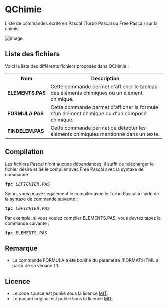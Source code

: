 # QChimie
Liste de commandes écrite en Pascal (Turbo Pascal ou Free Pascal) sur la chimie.

![image](https://user-images.githubusercontent.com/11842176/173241903-be1d3f65-5db1-4675-b16a-ba13d25c9800.png)

<h2>Liste des fichiers</h3>

Voici la liste des différents fichiers proposés dans QChimie :

<table>
  <tr>
    <th>Nom</th>
    <th>Description</th>
  </tr>
  <tr>
      <td><b>ELEMENTS.PAS</b></td>
      <td>Cette commande permet d'afficher le tableau des éléments chimiques ou un élément chimique.</td>
  </tr>
  <tr>
      <td><b>FORMULA.PAS</b></td>
      <td>Cette commande permet d'afficher la formule d'un élément chimique ou d'un composé chimique.</td>
  </tr>	
  <tr>
      <td><b>FINDELEM.PAS</b></td>
      <td>Cette commande permet de détecter les éléments chimiquies mentionné dans un texte.</td>
  </tr>
 </table>

<h2>Compilation</h2>
	
Les fichiers Pascal n'ont aucune dépendances, il suffit de télécharger le fichier désiré et de le compiler avec Free Pascal avec la syntaxe de commande  :

<pre><b>fpc</b> <i>LEFICHIER.PAS</i></pre>
	
Sinon, vous pouvez également le compiler avec le Turbo Pascal à l'aide de la syntaxe de commande suivante :	

<pre><b>tpc</b> <i>LEFICHIER.PAS</i></pre>
	
Par exemple, si vous voulez compiler ELEMENTS.PAS, vous devrez tapez la commande suivante :

<pre><b>fpc</b> ELEMENTS.PAS</pre>

<h2>Remarque</h2>

<ul>
	<li>La commande FORMULA a été bonifié du paramètre /FORMAT:HTML à partir de sa version 1.1.</li>
</ul>

<h2>Licence</h2>
<ul>
 <li>Le code source est publié sous la licence <a href="https://github.com/gladir/QCHIMIE/blob/main/LICENSE">MIT</a>.</li>
 <li>Le paquet original est publié sous la licence <a href="https://github.com/gladir/QCHIMIE/blob/main/LICENSE">MIT</a>.</li>
</ul>
